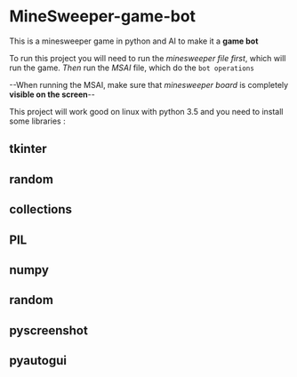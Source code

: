 # MineSweeper-game-bot
This is a minesweeper game in python and AI to make it a **game bot**


To run this project you will need to run the *minesweeper file first*, which will run the game. *Then* run the *MSAI* file, which do the `bot operations`

--When running the MSAI, make sure that *minesweeper board* is completely **visible on the screen**--

This project will work good on linux with python 3.5 and you need to install some libraries :

tkinter
-
random
-
collections
-
PIL
-
numpy
-
random
-
pyscreenshot
-
pyautogui
-
